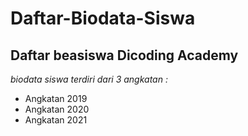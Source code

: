 Daftar-Biodata-Siswa
== 
Daftar beasiswa Dicoding Academy
--
*biodata siswa terdiri dari 3 angkatan :*
- Angkatan 2019
- Angkatan 2020
- Angkatan 2021
